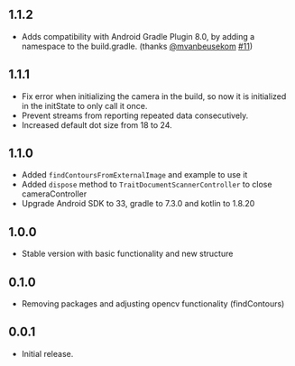 ## 1.1.2
* Adds compatibility with Android Gradle Plugin 8.0, by adding a namespace to the build.gradle. (thanks [@mvanbeusekom](https://github.com/mvanbeusekom) [#11](https://github.com/criistian14/trait_document_scanner/pull/11))

## 1.1.1
* Fix error when initializing the camera in the build, so now it is initialized in the initState to only call it once.
* Prevent streams from reporting repeated data consecutively.
* Increased default dot size from 18 to 24.

## 1.1.0
* Added `findContoursFromExternalImage` and example to use it
* Added `dispose` method to `TraitDocumentScannerController` to close cameraController
* Upgrade Android SDK to 33, gradle to 7.3.0 and kotlin to 1.8.20

## 1.0.0
* Stable version with basic functionality and new structure 

## 0.1.0

* Removing packages and adjusting opencv functionality (findContours)

## 0.0.1

* Initial release.
